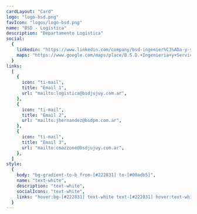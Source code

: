 ```yaml
---
cardLayout: "Card"
logo: "logo-bsd.png"
favIcon: "logos/logo-bsd.png"
name: "BSD - Logística"
description: "Departamento Logística"
social:
  {
    linkedin: "https://www.linkedin.com/company/bsd-ingenier%C3%ADa-y-servicios/",
    maps: "https://www.google.com/maps/place/B.S.D.+Ingenieria+y+Servicios/@-24.2216356,-65.2591177,17z/data=!4m6!3m5!1s0x941b06419e4dd54b:0x5651279263e48a5b!8m2!3d-24.2217637!4d-65.2571147!16s%2Fg%2F11g6p36njg?entry=ttu",
  }
links:
  [
    {
      icon: "ti-mail",
      title: "Email 1",
      url: "mailto:logistica@bsdjujuy.com.ar",
    },
    {
      icon: "ti-mail",
      title: "Email 2",
      url: "mailto:jhernandez@bsdpm.com.ar",
    },
    {
      icon: "ti-mail",
      title: "Email 3",
      url: "mailto:cmazzone@bsdjujuy.com.ar",
    },
  ]
style:
  {
    body: "bg-gradient-to-b from-[#222831] to-[#00adb5]",
    name: "text-white",
    description: "text-white",
    socialIcons: "text-white",
    links: "hover:bg-[#222831] text-white text-[#222831] hover:text-white",
  }
---
```

